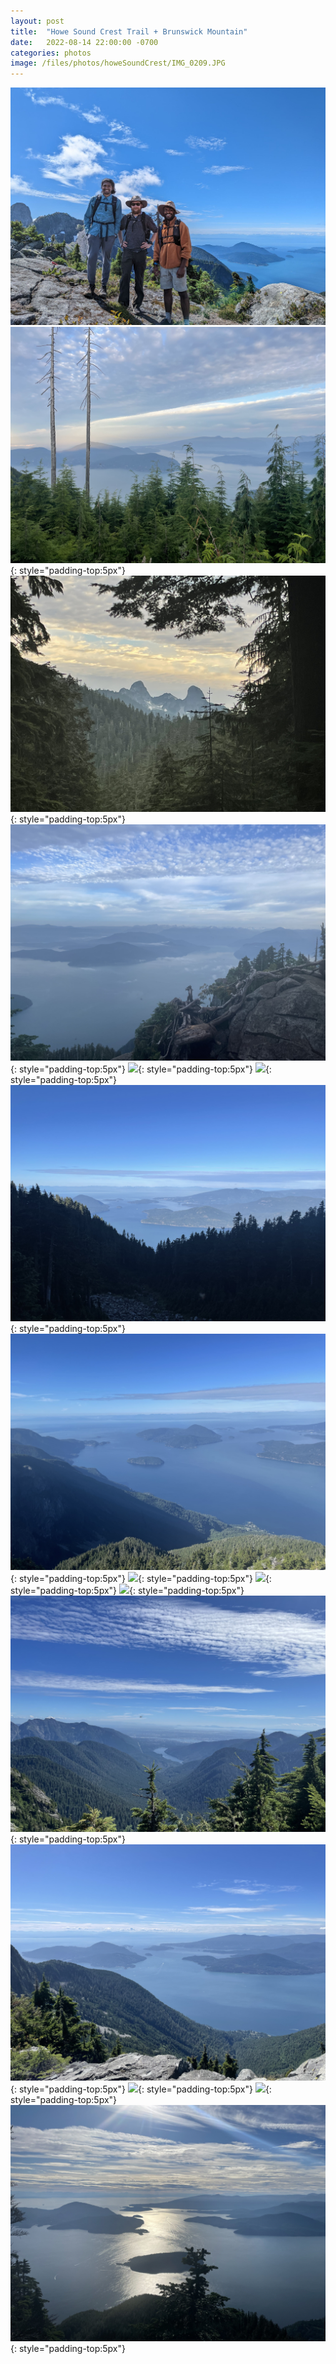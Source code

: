 ```yaml
---
layout: post
title:  "Howe Sound Crest Trail + Brunswick Mountain"
date:   2022-08-14 22:00:00 -0700
categories: photos
image: /files/photos/howeSoundCrest/IMG_0209.JPG
---
```


![](/files/photos/howeSoundCrest/groupPhoto.jpg)
![](/files/photos/howeSoundCrest/IMG_0166.JPG){: style="padding-top:5px"}
![](/files/photos/howeSoundCrest/IMG_0169.JPG){: style="padding-top:5px"}
![](/files/photos/howeSoundCrest/IMG_0171.JPG){: style="padding-top:5px"}
![](/files/photos/howeSoundCrest/IMG_0179.JPG){: style="padding-top:5px"}
![](/files/photos/howeSoundCrest/IMG_0182.JPG){: style="padding-top:5px"}
![](/files/photos/howeSoundCrest/IMG_0185.JPG){: style="padding-top:5px"}
![](/files/photos/howeSoundCrest/IMG_0190.JPG){: style="padding-top:5px"}
![](/files/photos/howeSoundCrest/IMG_0195.JPG){: style="padding-top:5px"}
![](/files/photos/howeSoundCrest/IMG_0199.JPG){: style="padding-top:5px"}
![](/files/photos/howeSoundCrest/IMG_0202.JPG){: style="padding-top:5px"}
![](/files/photos/howeSoundCrest/IMG_0203.JPG){: style="padding-top:5px"}
![](/files/photos/howeSoundCrest/IMG_0204.JPG){: style="padding-top:5px"}
![](/files/photos/howeSoundCrest/IMG_0206.JPG){: style="padding-top:5px"}
![](/files/photos/howeSoundCrest/IMG_0207.JPG){: style="padding-top:5px"}
![](/files/photos/howeSoundCrest/IMG_0209.JPG){: style="padding-top:5px"}

<div class='strava-embed-placeholder' data-embed-type='activity' data-embed-id='7639840502'></div><script src='https://strava-embeds.com/embed.js'></script>
